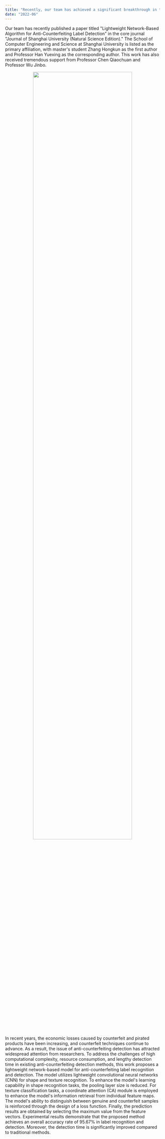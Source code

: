 ```yaml
---
title: "Recently, our team has achieved a significant breakthrough in the field of anti-counterfeiting label detection by developing a lightweight network-based algorithm."
date: "2022-06"
---
```


Our team has recently published a paper titled "Lightweight Network-Based Algorithm for Anti-Counterfeiting Label Detection" in the core journal "Journal of Shanghai University (Natural Science Edition)." The School of Computer Engineering and Science at Shanghai University is listed as the primary affiliation, with master's student Zhang Hongkun as the first author and Professor Han Yuexing as the corresponding author. This work has also received tremendous support from Professor Chen Qiaochuan and Professor Wu Jinbo.

<p align="center">
  <img src="/images/indexPic/2022/zhanghongkun.jpg" style="width:80%;" />
</p>

In recent years, the economic losses caused by counterfeit and pirated products have been increasing, and counterfeit techniques continue to advance. As a result, the issue of anti-counterfeiting detection has attracted widespread attention from researchers. To address the challenges of high computational complexity, resource consumption, and lengthy detection time in existing anti-counterfeiting detection methods, this work proposes a lightweight network-based model for anti-counterfeiting label recognition and detection. The model utilizes lightweight convolutional neural networks (CNN) for shape and texture recognition. To enhance the model's learning capability in shape recognition tasks, the pooling layer size is reduced. For texture classification tasks, a coordinate attention (CA) module is employed to enhance the model's information retrieval from individual feature maps. The model's ability to distinguish between genuine and counterfeit samples is reinforced through the design of a loss function. Finally, the prediction results are obtained by selecting the maximum value from the feature vectors. Experimental results demonstrate that the proposed method achieves an overall accuracy rate of 95.67% in label recognition and detection. Moreover, the detection time is significantly improved compared to traditional methods.